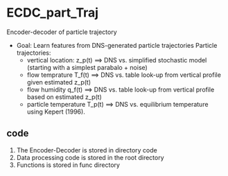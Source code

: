 # ECDC_part_Traj
Encoder-decoder of particle trajectory
 
* Goal: Learn features from DNS-generated particle trajectories 
Particle trajectories:
  * vertical location: z_p(t) ==> DNS vs. simplified stochastic model (starting with a simplest parabalo + noise)
  * flow temprature T_f(t) ==> DNS vs. table look-up from vertical profile given estimated z_p(t)
  * flow humidity q_f(t) ==> DNS vs. table look-up from vertical profile based on estimated z_p(t)
  * particle temperature T_p(t) ==> DNS vs. equilibrium temperature using Kepert (1996).


## code
1. The Encoder-Decoder is stored in directory code
1. Data processing code is stored in the root directory
1. Functions is stored in func directory
```
